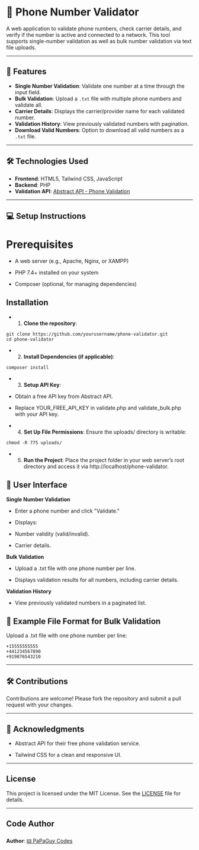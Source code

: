 # 📱 Phone Number Validator

A web application to validate phone numbers, check carrier details, and verify if the number is active and connected to a network. This tool supports single-number validation as well as bulk number validation via text file uploads.  

---

## 🚀 Features

- **Single Number Validation**: Validate one number at a time through the input field.
- **Bulk Validation**: Upload a `.txt` file with multiple phone numbers and validate all.
- **Carrier Details**: Displays the carrier/provider name for each validated number.
- **Validation History**: View previously validated numbers with pagination.
- **Download Valid Numbers**: Option to download all valid numbers as a `.txt` file.

---

## 🛠️ Technologies Used

- **Frontend**: HTML5, Tailwind CSS, JavaScript
- **Backend**: PHP
- **Validation API**: [Abstract API - Phone Validation](https://www.abstractapi.com/phone-validation-api)

---

## 💻 Setup Instructions

# Prerequisites

- A web server (e.g., Apache, Nginx, or XAMPP)

- PHP 7.4+ installed on your system

- Composer (optional, for managing dependencies)


## Installation

- 1. **Clone the repository**:
```
git clone https://github.com/yourusername/phone-validator.git
cd phone-validator
```

- 2. **Install Dependencies (if applicable)**:
```
composer install
```

- 3. **Setup API Key**:

- Obtain a free API key from Abstract API.

- Replace YOUR_FREE_API_KEY in validate.php and validate_bulk.php with your API key.



- 4. **Set Up File Permissions**: Ensure the uploads/ directory is writable:
```
chmod -R 775 uploads/
```

- 5. **Run the Project**: Place the project folder in your web server’s root directory and access it via http://localhost/phone-validator.



## 🎨 User Interface

**Single Number Validation**

- Enter a phone number and click "Validate."

- Displays:

* Number validity (valid/invalid).

* Carrier details.



**Bulk Validation**

- Upload a .txt file with one phone number per line.

- Displays validation results for all numbers, including carrier details.


**Validation History**

- View previously validated numbers in a paginated list.


## 📂 Example File Format for Bulk Validation

Upload a .txt file with one phone number per line:
```
+15555555555
+441234567890
+919876543210
```

---

## 🛠️ Contributions

Contributions are welcome! Please fork the repository and submit a pull request with your changes.


---

## 🌟 Acknowledgments

- Abstract API for their free phone validation service.

- Tailwind CSS for a clean and responsive UI.

---

## License

This project is licensed under the MIT License. See the [LICENSE](LICENSE) file for details.

---

## Code Author

**Author**: [🜲 PaPaGuy Codes](https://github.com/papaguycodes)

